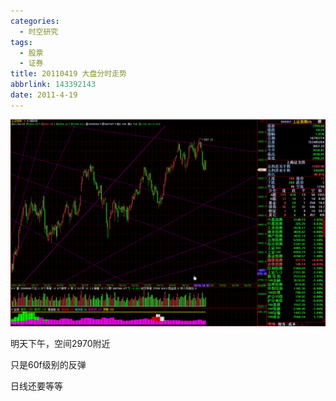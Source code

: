 ```yaml
---
categories:
  - 时空研究
tags:
  - 股票
  - 证券
title: 20110419 大盘分时走势
abbrlink: 143392143
date: 2011-4-19
---
```

![20110419-0](/images/20110419-0.gif)

明天下午，空间2970附近

只是60f级别的反弹

日线还要等等